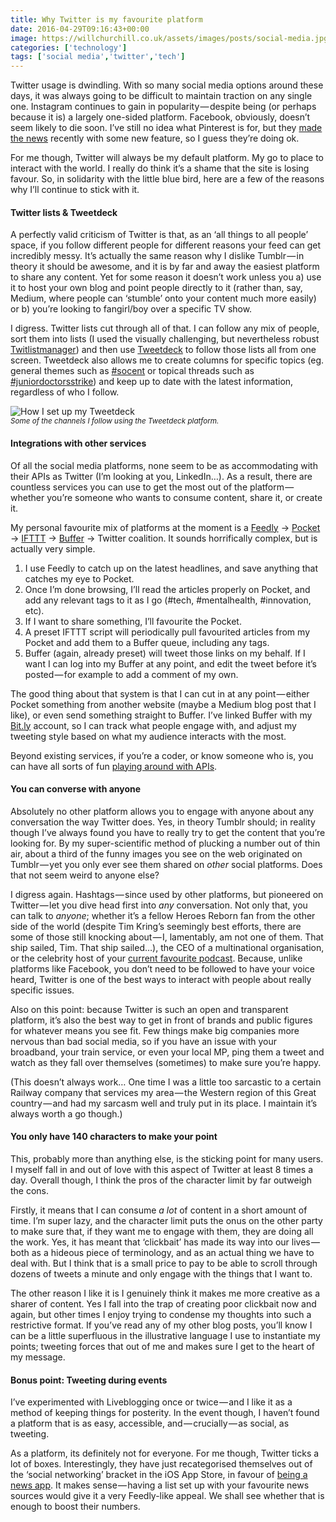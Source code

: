 ```yaml
---
title: Why Twitter is my favourite platform
date: 2016-04-29T09:16:43+00:00
image: https://willchurchill.co.uk/assets/images/posts/social-media.jpg
categories: ['technology']
tags: ['social media','twitter','tech']
---
```

Twitter usage is dwindling. With so many social media options around these days, it was always going to be difficult to maintain traction on any single one. Instagram continues to gain in popularity — despite being (or perhaps because it is) a largely one-sided platform. Facebook, obviously, doesn’t seem likely to die soon. I’ve still no idea what Pinterest is for, but they [made the news](http://uk.businessinsider.com/pinterest-cofounder-evan-sharp-featured-collections-global-growth-2016-4?r=US&IR=T) recently with some new feature, so I guess they’re doing ok. 

For me though, Twitter will always be my default platform. My go to place to interact with the world. I really do think it’s a shame that the site is losing favour. So, in solidarity with the little blue bird, here are a few of the reasons why I’ll continue to stick with it.

#### Twitter lists & Tweetdeck

A perfectly valid criticism of Twitter is that, as an ‘all things to all people’ space, if you follow different people for different reasons your feed can get incredibly messy. It’s actually the same reason why I dislike Tumblr — in theory it should be awesome, and it is by far and away the easiest platform to share any content. Yet for some reason it doesn’t work unless you a) use it to host your own blog and point people directly to it (rather than, say, Medium, where people can ‘stumble’ onto your content much more easily) or b) you’re looking to fangirl/boy over a specific TV show.

I digress. Twitter lists cut through all of that. I can follow any mix of people, sort them into lists (I used the visually challenging, but nevertheless robust [Twitlistmanager](http://twitlistmanager.com/index.php)) and then use [Tweetdeck](https://tweetdeck.twitter.com/) to follow those lists all from one screen. Tweetdeck also allows me to create columns for specific topics (eg. general themes such as [#socent](http://twitter.com/hashtag/socent) or topical threads such as [#juniordoctorsstrike](https://twitter.com/hashtag/juniourdoctorsstrike)) and keep up to date with the latest information, regardless of who I follow.

![How I set up my Tweetdeck](https://cdn-images-1.medium.com/max/800/1*Q2yHrBrEszV92QJpaRw0cA.png)
<br><small><em>Some of the channels I follow using the Tweetdeck platform.</em></small>

#### Integrations with other services

Of all the social media platforms, none seem to be as accommodating with their APIs as Twitter (I’m looking at you, LinkedIn…). As a result, there are countless services you can use to get the most out of the platform — whether you’re someone who wants to consume content, share it, or create it.

My personal favourite mix of platforms at the moment is a [Feedly](http://feedly.com/) -> [Pocket](https://getpocket.com/a/) -> [IFTTT](http://ifttt.com/) -> [Buffer](https://buffer.com/app) -> Twitter coalition. It sounds horrifically complex, but is actually very simple.

  1. I use Feedly to catch up on the latest headlines, and save anything that catches my eye to Pocket.
  2. Once I’m done browsing, I’ll read the articles properly on Pocket, and add any relevant tags to it as I go (#tech, #mentalhealth, #innovation, etc).
  3. If I want to share something, I’ll favourite the Pocket.
  4. A preset IFTTT script will periodically pull favourited articles from my Pocket and add them to a Buffer queue, including any tags.
  5. Buffer (again, already preset) will tweet those links on my behalf. If I want I can log into my Buffer at any point, and edit the tweet before it’s posted — for example to add a comment of my own.

The good thing about that system is that I can cut in at any point — either Pocket something from another website (maybe a Medium blog post that I like), or even send something straight to Buffer. I’ve linked Buffer with my [Bit.ly](http://bitly.com/) account, so I can track what people engage with, and adjust my tweeting style based on what my audience interacts with the most.

Beyond existing services, if you’re a coder, or know someone who is, you can have all sorts of fun [playing around with APIs](https://dev.twitter.com/overview/api).

#### You can converse with anyone

Absolutely no other platform allows you to engage with anyone about any conversation the way Twitter does. Yes, in theory Tumblr should; in reality though I’ve always found you have to really try to get the content that you’re looking for. By my super-scientific method of plucking a number out of thin air, about a third of the funny images you see on the web originated on Tumblr — yet you only ever see them shared on _other_ social platforms. Does that not seem weird to anyone else?

I digress again. Hashtags — since used by other platforms, but pioneered on Twitter — let you dive head first into _any_ conversation. Not only that, you can talk to _anyone_; whether it’s a fellow Heroes Reborn fan from the other side of the world (despite Tim Kring’s seemingly best efforts, there are some of those still knocking about — I, lamentably, am not one of them. That ship sailed, Tim. That ship sailed…), the CEO of a multinational organisation, or the celebrity host of your [current favourite podcast](http://thewestwingweekly.com/). Because, unlike platforms like Facebook, you don’t need to be followed to have your voice heard, Twitter is one of the best ways to interact with people about really specific issues.

Also on this point: because Twitter is such an open and transparent platform, it’s also the best way to get in front of brands and public figures for whatever means you see fit. Few things make big companies more nervous than bad social media, so if you have an issue with your broadband, your train service, or even your local MP, ping them a tweet and watch as they fall over themselves (sometimes) to make sure you’re happy.

(This doesn’t always work… One time I was a little too sarcastic to a certain Railway company that services my area — the Western region of this Great country — and had my sarcasm well and truly put in its place. I maintain it’s always worth a go though.)

#### You only have 140 characters to make your point

This, probably more than anything else, is the sticking point for many users. I myself fall in and out of love with this aspect of Twitter at least 8 times a day. Overall though, I think the pros of the character limit by far outweigh the cons.

Firstly, it means that I can consume _a lot_ of content in a short amount of time. I’m super lazy, and the character limit puts the onus on the other party to make sure that, if they want me to engage with them, they are doing all the work. Yes, it has meant that ‘clickbait’ has made its way into our lives — both as a hideous piece of terminology, and as an actual thing we have to deal with. But I think that is a small price to pay to be able to scroll through dozens of tweets a minute and only engage with the things that I want to.

The other reason I like it is I genuinely think it makes me more creative as a sharer of content. Yes I fall into the trap of creating poor clickbait now and again, but other times I enjoy trying to condense my thoughts into such a restrictive format. If you’ve read any of my other blog posts, you’ll know I can be a little superfluous in the illustrative language I use to instantiate my points; tweeting forces that out of me and makes sure I get to the heart of my message.

#### Bonus point: Tweeting during events

I’ve experimented with Liveblogging once or twice — and I like it as a method of keeping things for posterity. In the event though, I haven’t found a platform that is as easy, accessible, and — crucially — as social, as tweeting.

As a platform, its definitely not for everyone. For me though, Twitter ticks a lot of boxes. Interestingly, they have just recategorised themselves out of the ‘social networking’ bracket in the iOS App Store, in favour of [being a news app](http://www.theverge.com/2016/4/28/11530550/twitter-social-networking-news-app-facebook). It makes sense — having a list set up with your favourite news sources would give it a very Feedly-like appeal. We shall see whether that is enough to boost their numbers.